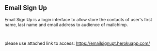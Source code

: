 ## Email Sign Up

Email Sign Up is a login interface to allow store the contacts of user's first name, last name and email address to audience of mailchimp.

&nbsp;

please use attached link to access:
https://emailsignupt.herokuapp.com/

